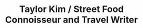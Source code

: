 ---
title: "Taylor Kim / Street Food Connoisseur and Travel Writer"
description: "Taylor Kim is an avid explorer and gourmet storyteller, with an insatiable appetite for street food adventures and cultural escapades around the globe. "
cover: /author/taylor-kim.jpg
layout: aboutus
---